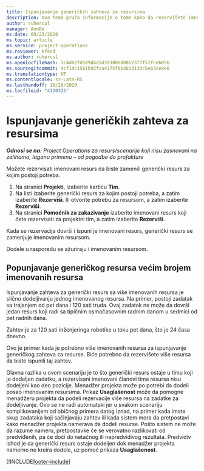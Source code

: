 ```yaml
---
title: Ispunjavanje generičkih zahteva za resursima
description: Ova tema pruža informacije o tome kako da rezervišete imenovane resurse u skladu sa potrebama za generičkim resursima.
author: ruhercul
manager: AnnBe
ms.date: 09/23/2020
ms.topic: article
ms.service: project-operations
ms.reviewer: kfend
ms.author: ruhercul
ms.openlocfilehash: 3c4d02fd589d4a5d39380688852377f57fceb05b
ms.sourcegitcommit: 4cf1dc1561b92fca4175f0b3813133c5e63ce8e6
ms.translationtype: HT
ms.contentlocale: sr-Latn-RS
ms.lasthandoff: 10/28/2020
ms.locfileid: "4130325"
---
```

# <a name="generic-resource-requirement-fulfillment"></a>Ispunjavanje generičkih zahteva za resursima

_**Odnosi se na:** Project Operations za resurs/scenarije koji nisu zasnovani na zalihama, laganu primenu – od pogodbe do profakture_

Možete rezervisati imenovani resurs da biste zamenili generički resurs za kojim postoji potreba.

1. Na stranici **Projekti**, izaberite karticu **Tim**.
2. Na listi izaberite generički resurs za kojim postoji potreba, a zatim izaberite **Rezerviši**. Ili otvorite potrebu za resursom, a zatim izaberite **Rezerviši**.
3. Na stranici **Pomoćnik za zakazivanje** izaberite imenovani resurs koji ćete rezervisati za projektni tim, a zatim izaberite **Rezerviši**.

Kada se rezervacija dovrši i ispuni je imenovani resurs, generički resurs se zamenjuje imenovanim resursom.

Dodele u rasporedu se ažuriraju i imenovanim resursom.

## <a name="fulfill-a-generic-resource-with-multiple-named-resources"></a>Popunjavanje generičkog resursa većim brojem imenovanih resursa
Ispunjavanje zahteva za generički resurs sa više imenovanih resursa je slično dodeljivanju jednog imenovanog resursa. Na primer, postoji zadatak sa trajanjem od pet dana i 120 sati truda. Ovaj zadatak ne može da dovrši jedan resurs koji radi sa tipičnim osmočasovnim radnim danom u sedmici od pet radnih dana. 

Zahtev je za 120 sati inženjeringa robotike u toku pet dana, što je 24 časa dnevno.

Ovo je primer kada je potrebno više imenovanih resursa za ispunjavanje generičkog zahteva za resurse. Biće potrebno da rezervišete više resursa da biste ispunili taj zahtev.

Glavna razlika u ovom scenariju je to što generički resurs ostaje u timu koji je dodeljen zadatku, a rezervisani imenovani članovi tima resursa nisu dodeljeni kao deo pozicije. Menadžer projekta može po potrebi da dodeli posao imenovanim resursima. Prikaz **Usaglašenost** može da pomogne menadžeru projekta da podeli rezervacije više resursa na zadatke za dodeljivanje. Ovo se ne radi automatski jer u svakom scenariju komplikovanijem od običnog primera datog iznad, na primer kada imate skup zadataka koji sačinjavaju zahtev ili kada sistem mora da pretpostavi kako menadžer projekta namerava da dodeli resurse. Pošto sistem ne može da razume nameru, pretpostavke će se verovatno razlikovati od predviđenih, pa će doći do netačnog ili nepredvidivog rezultata. Predvidiv ishod je da generički resurs ostaje dodeljen dok menadžer projekta namerno ne kreira dodele, uz pomoć prikaza **Usaglašenost**.




[!INCLUDE[footer-include](../includes/footer-banner.md)]